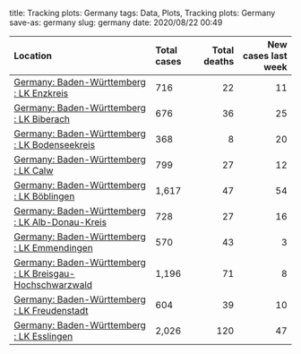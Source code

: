 title: Tracking plots:  Germany
tags: Data, Plots, Tracking plots:  Germany
save-as: germany
slug: germany
date: 2020/08/22 00:49


| Location                                                                                                                    | Total cases   |   Total deaths |   New cases last week |
|:----------------------------------------------------------------------------------------------------------------------------|:--------------|---------------:|----------------------:|
| [Germany: Baden-Württemberg : LK Enzkreis](html/Germany-Baden-Württemberg-LK-Enzkreis.html)                                 | 716           |             22 |                    11 |
| [Germany: Baden-Württemberg : LK Biberach](html/Germany-Baden-Württemberg-LK-Biberach.html)                                 | 676           |             36 |                    25 |
| [Germany: Baden-Württemberg : LK Bodenseekreis](html/Germany-Baden-Württemberg-LK-Bodenseekreis.html)                       | 368           |              8 |                    20 |
| [Germany: Baden-Württemberg : LK Calw](html/Germany-Baden-Württemberg-LK-Calw.html)                                         | 799           |             27 |                    12 |
| [Germany: Baden-Württemberg : LK Böblingen](html/Germany-Baden-Württemberg-LK-Böblingen.html)                               | 1,617         |             47 |                    54 |
| [Germany: Baden-Württemberg : LK Alb-Donau-Kreis](html/Germany-Baden-Württemberg-LK-Alb-Donau-Kreis.html)                   | 728           |             27 |                    16 |
| [Germany: Baden-Württemberg : LK Emmendingen](html/Germany-Baden-Württemberg-LK-Emmendingen.html)                           | 570           |             43 |                     3 |
| [Germany: Baden-Württemberg : LK Breisgau-Hochschwarzwald](html/Germany-Baden-Württemberg-LK-Breisgau-Hochschwarzwald.html) | 1,196         |             71 |                     8 |
| [Germany: Baden-Württemberg : LK Freudenstadt](html/Germany-Baden-Württemberg-LK-Freudenstadt.html)                         | 604           |             39 |                    10 |
| [Germany: Baden-Württemberg : LK Esslingen](html/Germany-Baden-Württemberg-LK-Esslingen.html)                               | 2,026         |            120 |                    47 |
